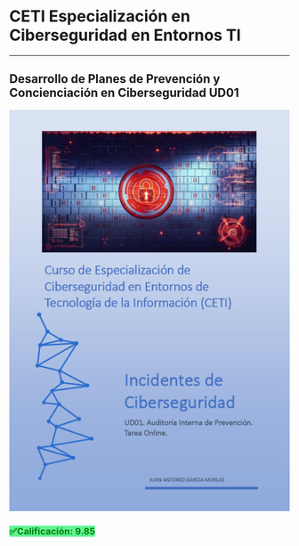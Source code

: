 # CETI Especialización en Ciberseguridad en Entornos TI
---
## Desarrollo de Planes de Prevención y Concienciación en Ciberseguridad UD01

![Incidentes de Ciberseguridad](./Portada-IC01.png "Desarrollo de Planes de Prevención y Concienciación en Ciberseguridad") 

<h3><span style="color: green; background: #62f395;">✅Calificación: 9.85</span></h3>